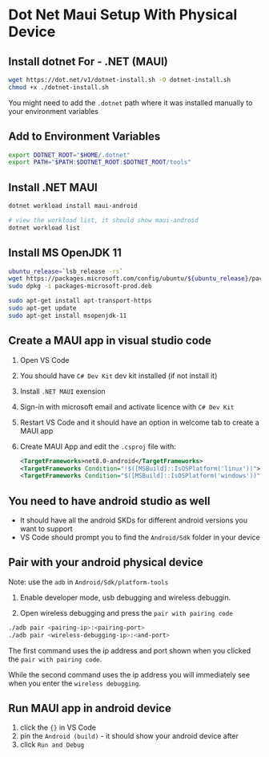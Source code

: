 # Dot Net Maui Setup With Physical Device

## Install dotnet For - .NET (MAUI)

```bash
wget https://dot.net/v1/dotnet-install.sh -O dotnet-install.sh
chmod +x ./dotnet-install.sh
```

You might need to add the `.dotnet` path where it was installed manually to your environment variables

## Add to Environment Variables

```bash
export DOTNET_ROOT="$HOME/.dotnet"
export PATH="$PATH:$DOTNET_ROOT:$DOTNET_ROOT/tools"
```

## Install .NET MAUI

```bash
dotnet workload install maui-android

# view the workload list, it should show maui-android
dotnet workload list
```

## Install MS OpenJDK 11

```bash
ubuntu_release=`lsb_release -rs`
wget https://packages.microsoft.com/config/ubuntu/${ubuntu_release}/packages-microsoft-prod.deb -O packages-microsoft-prod.deb
sudo dpkg -i packages-microsoft-prod.deb

sudo apt-get install apt-transport-https
sudo apt-get update
sudo apt-get install msopenjdk-11
```

## Create a MAUI app in visual studio code

1. Open VS Code
2. You should have `C# Dev Kit` dev kit installed (if not install it)
3. Install `.NET MAUI` exension
4. Sign-in with microsoft email and activate licence with `C# Dev Kit`
5. Restart VS Code and it should have an option in welcome tab to create a MAUI app
6. Create MAUI App and edit the `.csproj` file with:

    ```xml
    <TargetFrameworks>net8.0-android</TargetFrameworks>
    <TargetFrameworks Condition="!$([MSBuild]::IsOSPlatform('linux'))">$(TargetFrameworks);net8.0-ios;net8.0-maccatalyst</TargetFrameworks>
    <TargetFrameworks Condition="$([MSBuild]::IsOSPlatform('windows'))">$(TargetFrameworks);net8.0-windows10.0.19041.0</TargetFrameworks>
    ```

## You need to have android studio as well
- It should have all the android SKDs for different android versions you want to support
- VS Code should prompt you to find the `Android/Sdk` folder in your device

## Pair with your android physical device

Note: use the `adb` in `Android/Sdk/platform-tools`

1. Enable developer mode, usb debugging and wireless debuggin.

2. Open wireless debugging and press the `pair with pairing code`

```bash
./adb pair <pairing-ip>:<pairing-port>
./adb pair <wireless-debugging-ip>:<and-port>
```

The first command uses the ip address and port shown when you clicked the `pair with pairing code`.

While the second command uses the ip address you will immediately see when you enter the `wireless debugging`.

## Run MAUI app in android device

1. click the `{}` in VS Code
2. pin the `Android (build)` - it should show your android device after
3. click `Run and Debug`